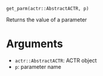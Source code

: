 ```
get_parm(actr::AbstractACTR, p)
```

Returns the value of a parameter

# Arguments

  * `actr::AbstractACTR`: ACTR object
  * `p`: parameter name
